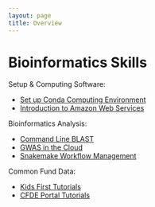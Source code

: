 ```yaml
---
layout: page
title: Overview
---
```


Bioinformatics Skills
=======================

Setup & Computing Software:

- [Set up Conda Computing Environment](install_conda_tutorial.md)
- [Introduction to Amazon Web Services](Introduction_to_Amazon_Web_Services/introtoaws1.md)

Bioinformatics Analysis:

- [Command Line BLAST](Command-Line-BLAST/BLAST1.md)
- [GWAS in the Cloud](GWAS-in-the-cloud/index.md)
- [Snakemake Workflow Management](Snakemake/index.md)

Common Fund Data:

- [Kids First Tutorials](Kids-First/index.md)
- [CFDE Portal Tutorials](CFDE-Portal/index.md)
